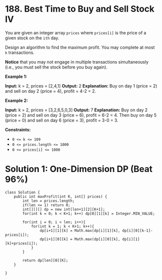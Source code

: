 # 188. Best Time to Buy and Sell Stock IV
You are given an integer array  `prices`  where  `prices[i]` is the price of a given stock on the  `ith`  day.

Design an algorithm to find the maximum profit. You may complete at most  `k`  transactions.

**Notice**  that you may not engage in multiple transactions simultaneously (i.e., you must sell the stock before you buy again).

**Example 1:**

**Input:** k = 2, prices = [2,4,1]
**Output:** 2
**Explanation:** Buy on day 1 (price = 2) and sell on day 2 (price = 4), profit = 4-2 = 2.

**Example 2:**

**Input:** k = 2, prices = [3,2,6,5,0,3]
**Output:** 7
**Explanation:** Buy on day 2 (price = 2) and sell on day 3 (price = 6), profit = 6-2 = 4. Then buy on day 5 (price = 0) and sell on day 6 (price = 3), profit = 3-0 = 3.

**Constraints:**

-   `0 <= k <= 109`
-   `0 <= prices.length <= 1000`
-   `0 <= prices[i] <= 1000`

# Solution 1: One-Dimension DP (Beat 96%)
```
class Solution {
    public int maxProfit(int K, int[] prices) {
        int len = prices.length;
        if(len <= 1) return 0;
        int[][][] dp = new int[len+1][2][K+1];
        for(int k = 0; k < K+1; k++) dp[0][1][k] = Integer.MIN_VALUE;

        for(int i = 0; i < len; i++){
            for(int k = 1; k < K+1; k++){
                dp[i+1][1][k] = Math.max(dp[i][1][k], dp[i][0][k-1]-prices[i]);
                dp[i+1][0][k] = Math.max(dp[i][0][k], dp[i][1][k]+prices[i]);
            }
        }
        
        return dp[len][0][K];
    }
    
}
```